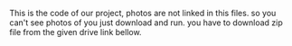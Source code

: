 This is the code of our project, photos are not linked in this files. so you can't see photos of you just download and run. you have to download zip file from the given drive link bellow.
